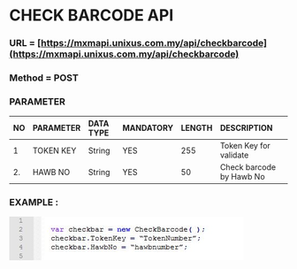 # CHECK BARCODE API

### URL = [https://mxmapi.unixus.com.my/api/checkbarcode](https://mxmapi.unixus.com.my/api/checkbarcode)

### Method = POST

### PARAMETER

| NO | PARAMETER | DATA TYPE | MANDATORY | LENGTH | DESCRIPTION |
| :--- | :--- | :--- | :--- | :--- | :--- |
| 1 | TOKEN KEY | String | YES | 255 | Token Key for validate |
| 2. | HAWB NO | String | YES | 50 | Check barcode by Hawb No |



### EXAMPLE :

![](/assets/checkbc.JPG)


